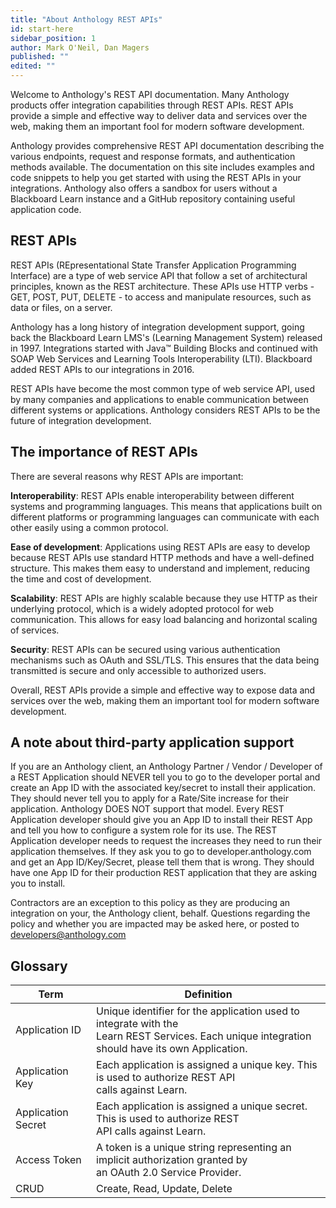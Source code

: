 ```yaml
---
title: "About Anthology REST APIs"
id: start-here
sidebar_position: 1
author: Mark O'Neil, Dan Magers
published: ""
edited: ""
---
```


Welcome to Anthology's REST API documentation. Many Anthology products offer integration capabilities through REST APIs. REST APIs provide a simple and effective way to deliver data and services over the web, making them an important fool for modern software development.

Anthology provides comprehensive REST API documentation describing the various endpoints, request and response formats, and authentication methods available. The documentation on this site includes examples and code snippets to help you get started with using the REST APIs in your integrations. Anthology also offers a sandbox for users without a Blackboard Learn instance and a GitHub repository containing useful application code.

## REST APIs

REST APIs (REpresentational State Transfer Application Programming Interface) are a type of web service API that follow a set of architectural principles, known as the REST architecture. These APIs use HTTP verbs - GET, POST, PUT, DELETE - to access and manipulate resources, such as data or files, on a server.

Anthology has a long history of integration development support, going back the Blackboard Learn LMS's (Learning Management System) released in 1997. Integrations started with Java™ Building Blocks and continued with SOAP Web Services and Learning Tools Interoperability (LTI). Blackboard added REST APIs to our integrations in 2016.

REST APIs have become the most common type of web service API, used by many companies and applications to enable communication between different systems or applications. Anthology considers REST APIs to be the future of integration development.

## The importance of REST APIs

There are several reasons why REST APIs are important:

**Interoperability**: REST APIs enable interoperability between different systems and programming languages. This means that applications built on different platforms or programming languages can communicate with each other easily using a common protocol.

**Ease of development**: Applications using REST APIs are easy to develop because REST APIs use standard HTTP methods and have a well-defined structure. This makes them easy to understand and implement, reducing the time and cost of development.

**Scalability**: REST APIs are highly scalable because they use HTTP as their underlying protocol, which is a widely adopted protocol for web communication. This allows for easy load balancing and horizontal scaling of services.

**Security**: REST APIs can be secured using various authentication mechanisms such as OAuth and SSL/TLS. This ensures that the data being transmitted is secure and only accessible to authorized users.

Overall, REST APIs provide a simple and effective way to expose data and services over the web, making them an important tool for modern software development.

## A note about third-party application support

If you are an Anthology client, an Anthology Partner / Vendor / Developer of a REST Application should NEVER tell you to go to the developer portal and create an App ID with the associated key/secret to install their application. They should never tell you to apply for a Rate/Site increase for their application. Anthology DOES NOT support that model. Every REST Application developer should give you an App ID to install their REST App and tell you how to configure a system role for its use. The REST Application developer needs to request the increases they need to run their application themselves. If they ask you to go to developer.anthology.com and get an App ID/Key/Secret, please tell them that is wrong. They should have one App ID for their production REST application that they are asking you to install.

Contractors are an exception to this policy as they are producing an integration on your, the Anthology client, behalf. Questions regarding the policy and whether you are impacted may be asked here, or posted to developers@anthology.com

## Glossary

| Term               | Definition                                                                                                                                          |
| ------------------ | --------------------------------------------------------------------------------------------------------------------------------------------------- |
| Application ID     | Unique identifier for the application used to integrate with the<br />Learn REST Services. Each unique integration should have its own Application. |
| Application Key    | Each application is assigned a unique key. This is used to authorize REST API<br />calls against Learn.                                             |
| Application Secret | Each application is assigned a unique secret. This is used to authorize REST<br />API calls against Learn.                                          |
| Access Token       | A token is a unique string representing an implicit authorization granted by<br />an OAuth 2.0 Service Provider.                                    |
| CRUD               | Create, Read, Update, Delete                                                                                                                        |
